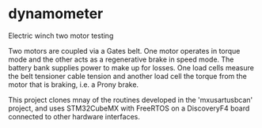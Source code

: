 # dynamometer
Electric winch two motor testing 

Two motors are coupled via a Gates belt.  One motor operates in torque mode and the other acts as a regenerative brake in speed mode.  The battery bank supplies power to make up for losses.  One load cells measure the belt tensioner cable tension and another load cell the torque from the motor that is braking, i.e. a Prony brake.

This project clones mnay of the routines developed in the 'mxusartusbcan' project, and uses STM32CubeMX with FreeRTOS on a DiscoveryF4 board connected to other hardware interfaces.
